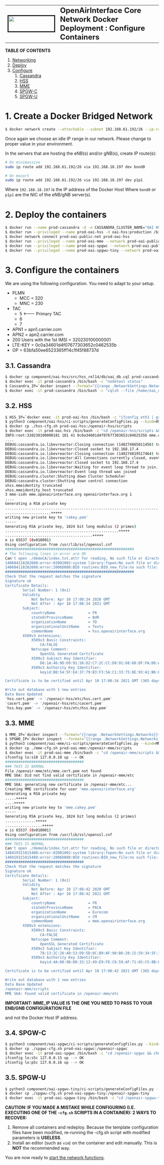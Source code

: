 <table style="border-collapse: collapse; border: none;">
  <tr style="border-collapse: collapse; border: none;">
    <td style="border-collapse: collapse; border: none;">
      <a href="http://www.openairinterface.org/">
         <img src="./images/oai_final_logo.png" alt="" border=3 height=50 width=150>
         </img>
      </a>
    </td>
    <td style="border-collapse: collapse; border: none; vertical-align: center;">
      <b><font size = "5">OpenAirInterface Core Network Docker Deployment : Configure Containers</font></b>
    </td>
  </tr>
</table>


**TABLE OF CONTENTS**

1.  [Networking](#1-create-a-docker-bridged-network)
2.  [Deploy](#2-deploy-the-containers)
3.  [Configure](#3-configure-the-containers)
    1.  [Cassandra](#31-cassandra)
    2.  [HSS](#32-hss)
    3.  [MME](#33-mme)
    4.  [SPGW-C](#34-spgw-c)
    5.  [SPGW-U](#35-spgw-u)

# 1. Create a Docker Bridged Network #

```bash
$ docker network create --attachable --subnet 192.168.61.192/26 --ip-range 192.168.61.192/26 prod-oai-public-net
```

Once again we choose an idle IP range in our network. Please change to proper value in your environment.

In the servers that are hosting the eNB(s) and/or gNB(s), create IP route(s):

```bash
# On minimassive
sudo ip route add 192.168.61.192/26 via 192.168.18.197 dev bond0

# On mozart
sudo ip route add 192.168.61.192/26 via 192.168.18.197 dev p1p1
```

Where `192.168.18.197` is the IP address of the Docker Host
Where `bond0` or `p1p1` are the NIC of the eNB/gNB server(s).

# 2. Deploy the containers #

```bash
$ docker run --name prod-cassandra -d -e CASSANDRA_CLUSTER_NAME="OAI HSS Cluster" -e CASSANDRA_ENDPOINT_SNITCH=GossipingPropertyFileSnitch cassandra:2.1
$ docker run --privileged --name prod-oai-hss -d oai-hss:production /bin/bash -c "sleep infinity"
$ docker network connect prod-oai-public-net prod-oai-hss
$ docker run --privileged --name prod-oai-mme --network prod-oai-public-net -d oai-mme:production /bin/bash -c "sleep infinity"
$ docker run --privileged --name prod-oai-spgwc --network prod-oai-public-net -d oai-spgwc:production /bin/bash -c "sleep infinity"
$ docker run --privileged --name prod-oai-spgwu-tiny --network prod-oai-public-net -d oai-spgwu-tiny:production /bin/bash -c "sleep infinity"
```

# 3. Configure the containers #

We are using the following configuration. You need to adapt to your setup.

*  PLMN
   *   MCC = 320
   *   MNC = 230
*  TAC
   * 5  <--- Primary TAC
   * 6
   * 7
*  APN1 = apn1.carrier.com
*  APN2 = apn2.carrier.com
*  200 Users with the 1st IMSI = 320230100000001
*  LTE-KEY = 0c0a34601d4f07677303652c0462535b
*  OP = 63bfa50ee6523365ff14c1f45f88737d

## 3.1. Cassandra ##

```bash
$ docker cp component/oai-hss/src/hss_rel14/db/oai_db.cql prod-cassandra:/home
$ docker exec -it prod-cassandra /bin/bash -c "nodetool status"
$ Cassandra_IP=`docker inspect --format="{{range .NetworkSettings.Networks}}{{.IPAddress}}{{end}}" prod-cassandra`
$ docker exec -it prod-cassandra /bin/bash -c "cqlsh --file /home/oai_db.cql ${Cassandra_IP}"
```

## 3.2. HSS ##

```bash
$ HSS_IP=`docker exec -it prod-oai-hss /bin/bash -c "ifconfig eth1 | grep inet" | sed -f ./ci-scripts/convertIpAddrFromIfconfig.sed`
$ python3 component/oai-hss/ci-scripts/generateConfigFiles.py --kind=HSS --cassandra=${Cassandra_IP} --hss_s6a=${HSS_IP} --apn1=apn1.carrier.com --apn2=apn2.carrier.com --users=200 --imsi=320230100000001 --ltek=0c0a34601d4f07677303652c0462535b --op=63bfa50ee6523365ff14c1f45f88737d --nb_mmes=1 --from_docker_file
$ docker cp ./hss-cfg.sh prod-oai-hss:/openair-hss/scripts
$ docker exec -it prod-oai-hss /bin/bash -c "cd /openair-hss/scripts && chmod 777 hss-cfg.sh && ./hss-cfg.sh"
INFO:root:320230100000181 181 41 0c0a34601d4f07677303652c0462535b mme.openairinterface.org 3 openairinterface.org 2683b376d1056746de3b254012908e0e 96 {"Subscription-Data":{"Access-Restriction-Data":41,"Subscriber-Status":0,"Network-Access-Mode":2,"Regional-Subscription-Zone-Code":["0x0123","0x4567","0x89AB","0xCDEF","0x1234","0x5678","0x9ABC","0xDEF0","0x2345","0x6789"],"MSISDN":"0x181","AMBR":{"Max-Requested-Bandwidth-UL":50000000,"Max-Requested-Bandwidth-DL":100000000},"APN-Configuration-Profile":{"Context-Identifier":0,"All-APN-Configurations-Included-Indicator":0,"APN-Configuration":{"Context-Identifier":0,"PDN-Type":0,"Service-Selection":"apn1.carrier.com","EPS-Subscribed-QoS-Profile":{"QoS-Class-Identifier":9,"Allocation-Retention-Priority":{"Priority-Level":15,"Pre-emption-Capability":0,"Pre-emption-Vulnerability":0}},"AMBR":{"Max-Requested-Bandwidth-UL":50000000,"Max-Requested-Bandwidth-DL":100000000},"PDN-GW-Allocation-Type":0,"MIP6-Agent-Info":{"MIP-Home-Agent-Address":["172.26.17.183"]}},"APN-Configuration":{"Context-Identifier":0,"PDN-Type":0,"Service-Selection":"apn2.carrier.com","EPS-Subscribed-QoS-Profile":{"QoS-Class-Identifier":9,"Allocation-Retention-Priority":{"Priority-Level":13,"Pre-emption-Capability":1,"Pre-emption-Vulnerability":0}},"AMBR":{"Max-Requested-Bandwidth-UL":50000000,"Max-Requested-Bandwidth-DL":100000000},"PDN-GW-Allocation-Type":0,"MIP6-Agent-Info":{"MIP-Home-Agent-Address":["172.26.17.183"]}}},"Subscribed-Periodic-RAU-TAU-Timer":0}}
....
DEBUG:cassandra.io.libevreactor:Closing connection (140274865011456) to 192.168.17.4
DEBUG:cassandra.io.libevreactor:Closed socket to 192.168.17.4
DEBUG:cassandra.io.libevreactor:Closing connection (140274819517464) to 192.168.17.4
DEBUG:cassandra.io.libevreactor:All Connections currently closed, event loop ended
DEBUG:cassandra.io.libevreactor:Closed socket to 192.168.17.4
DEBUG:cassandra.io.libevreactor:Waiting for event loop thread to join...
DEBUG:cassandra.io.libevreactor:Event loop thread was joined
DEBUG:cassandra.cluster:Shutting down Cluster Scheduler
DEBUG:cassandra.cluster:Shutting down control connection
vhss.mmeidentity truncated
vhss.mmeidentity_host truncated
3 mme-isdn mme.openairinterface.org openairinterface.org 1
....
Generating a RSA private key
.................................................................................+++++
.....................+++++
writing new private key to 'cakey.pem'
-----
Generating RSA private key, 1024 bit long modulus (2 primes)
....................................................+++++
........................................+++++
e is 65537 (0x010001)
Using configuration from /usr/lib/ssl/openssl.cnf
###########################################################
# The following lines in error are OK
Can't open ./demoCA/index.txt.attr for reading, No such file or directory
140684118282688:error:02001002:system library:fopen:No such file or directory:../crypto/bio/bss_file.c:72:fopen('./demoCA/index.txt.attr','r')
140684118282688:error:2006D080:BIO routines:BIO_new_file:no such file:../crypto/bio/bss_file.c:79:
###########################################################
Check that the request matches the signature
Signature ok
Certificate Details:
        Serial Number: 1 (0x1)
        Validity
            Not Before: Apr 10 17:08:34 2020 GMT
            Not After : Apr 10 17:08:34 2021 GMT
        Subject:
            countryName               = FR
            stateOrProvinceName       = BdR
            organizationName          = fD
            organizationalUnitName    = Tests
            commonName                = hss.openairinterface.org
        X509v3 extensions:
            X509v3 Basic Constraints:
                CA:FALSE
            Netscape Comment:
                OpenSSL Generated Certificate
            X509v3 Subject Key Identifier:
                D6:1A:46:9D:69:91:58:D2:C7:2C:CC:D8:91:68:68:DF:FA:D6:A1:1D
            X509v3 Authority Key Identifier:
                keyid:B0:54:5F:E4:37:79:B3:F3:5A:C1:33:75:8E:93:A1:B6:61:A1:A3:CF

Certificate is to be certified until Apr 10 17:08:34 2021 GMT (365 days)

Write out database with 1 new entries
Data Base Updated
'hss.cert.pem' -> '/openair-hss/etc/hss.cert.pem'
'cacert.pem' -> '/openair-hss/etc/cacert.pem'
'hss.key.pem' -> '/openair-hss/etc/hss.key.pem'
```

## 3.3. MME ##

```bash
$ MME_IP=`docker inspect --format="{{range .NetworkSettings.Networks}}{{.IPAddress}}{{end}}" prod-oai-mme`
$ SPGW0_IP=`docker inspect --format="{{range .NetworkSettings.Networks}}{{.IPAddress}}{{end}}" prod-oai-spgwc`
$ python3 component/oai-mme/ci-scripts/generateConfigFiles.py --kind=MME --hss_s6a=${HSS_IP} --mme_s6a=${MME_IP} --mme_s1c_IP=${MME_IP} --mme_s1c_name=eth0 --mme_s10_IP=${MME_IP} --mme_s10_name=eth0 --mme_s11_IP=${MME_IP} --mme_s11_name=eth0 --spgwc0_s11_IP=${SPGW0_IP} --mcc=320 --mnc=230 --tac_list="5 6 7" --from_docker_file
$ docker cp ./mme-cfg.sh prod-oai-mme:/openair-mme/scripts
$ docker exec -it prod-oai-mme /bin/bash -c "cd /openair-mme/scripts && chmod 777 mme-cfg.sh && ./mme-cfg.sh"', 'archives/mme_config.log
ifconfig lo:s10 127.0.0.10 up --> OK
####################################
### THIS IS NORMAL
File /openair-mme/etc/mme.cert.pem not found
MME S6A: Did not find valid certificate in /openair-mme/etc
####################################
MME S6A: generating new certificate in /openair-mme/etc...
Creating MME certificate for user 'mme.openairinterface.org'
Generating a RSA private key
.....+++++
....+++++
writing new private key to 'mme.cakey.pem'
-----
Generating RSA private key, 1024 bit long modulus (2 primes)
..............+++++
.................+++++
e is 65537 (0x010001)
Using configuration from /usr/lib/ssl/openssl.cnf
####################################
### THIS IS NORMAL
Can't open ./demoCA/index.txt.attr for reading, No such file or directory
140419321815488:error:02001002:system library:fopen:No such file or directory:../crypto/bio/bss_file.c:72:fopen('./demoCA/index.txt.attr','r')
140419321815488:error:2006D080:BIO routines:BIO_new_file:no such file:../crypto/bio/bss_file.c:79:
####################################
Check that the request matches the signature
Signature ok
Certificate Details:
        Serial Number: 1 (0x1)
        Validity
            Not Before: Apr 10 17:08:42 2020 GMT
            Not After : Apr 10 17:08:42 2021 GMT
        Subject:
            countryName               = FR
            stateOrProvinceName       = PACA
            organizationName          = Eurecom
            organizationalUnitName    = CM
            commonName                = mme.openairinterface.org
        X509v3 extensions:
            X509v3 Basic Constraints:
                CA:FALSE
            Netscape Comment:
                OpenSSL Generated Certificate
            X509v3 Subject Key Identifier:
                78:13:2C:26:A0:53:D9:5D:0C:B9:AF:90:B6:20:15:59:34:5F:32:0A
            X509v3 Authority Key Identifier:
                keyid:4A:08:98:D8:33:12:49:E9:FE:C6:59:AF:71:65:C5:8B:6B:71:98:9E

Certificate is to be certified until Apr 10 17:08:42 2021 GMT (365 days)

Write out database with 1 new entries
Data Base Updated
/openair-mme/scripts
MME S6A: Found valid certificate in /openair-mme/etc
```

**IMPORTANT: MME_IP VALUE IS THE ONE YOU NEED TO PASS TO YOUR ENB/GNB CONFIGURATION FILE**

and not the Docker Host IP address.

## 3.4. SPGW-C ##

```bash
$ python3 component/oai-spgwc/ci-scripts/generateConfigFiles.py --kind=SPGW-C --s11c=eth0 --sxc=eth0 --apn=apn1.carrier.com --dns1_ip=YOUR_DNS_IP_ADDRESS --dns2_ip=A_SECONDARY_DNS_IP_ADDRESS --from_docker_file
$ docker cp ./spgwc-cfg.sh prod-oai-spgwc:/openair-spgwc
$ docker exec -it prod-oai-spgwc /bin/bash -c "cd /openair-spgwc && chmod 777 spgwc-cfg.sh && ./spgwc-cfg.sh"
ifconfig lo:s5c 127.0.0.15 up --> OK
ifconfig lo:p5c 127.0.0.16 up --> OK
```

## 3.5. SPGW-U ##

```bash
$ python3 component/oai-spgwu-tiny/ci-scripts/generateConfigFiles.py --kind=SPGW-U --sxc_ip_addr=${SPGW0_IP} --sxu=eth0 --s1u=eth0 --from_docker_file
$ docker cp ./spgwu-cfg.sh prod-oai-spgwu-tiny:/openair-spgwu-tiny
$ docker exec -it prod-oai-spgwu-tiny /bin/bash -c "cd /openair-spgwu-tiny && chmod 777 spgwu-cfg.sh && ./spgwu-cfg.sh"
```

**CAUTION: IF YOU MADE A MISTAKE WHILE CONFIGURING (I.E. EXECUTING ONE OF THE `-cfg.sh` SCRIPTS IN A CONTAINER): 2 WAYS TO RECOVER:**

1.  Remove all containers and redeploy. Because the template configuration files have been modified, re-running the -cfg.sh script with modified parameters is **USELESS**.
2.  Install an editor (such as `vim`) on the container and edit manually. This is **NOT** the recommended way.

You are now ready to [start the network functions](./RUN_CNF.md).
